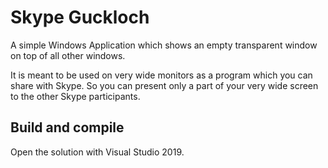 # Skype Guckloch

A simple Windows Application which shows an empty transparent window on top of all other windows.

It is meant to be used on very wide monitors as a program which you can share with Skype. So you can present only a part of your very wide screen to the other Skype participants.

## Build and compile

Open the solution with Visual Studio 2019.